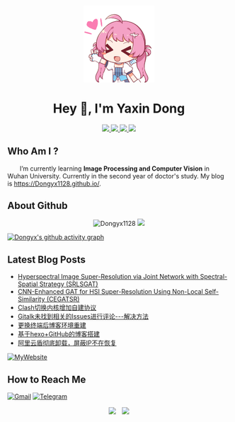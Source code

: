 <div align="center">
    <img width="160" src="/icon.png" alt="logo">

# Hey 👋, I'm Yaxin Dong

</div>

<p align="center">
    <a title="Github Total Stars" target="_blank" href="https://github.com/Dongyx1128">
        <img src="https://img.shields.io/github/stars/Dongyx1128?style=for-the-badge&logo=github&label=Total%20Stars&color=brightgreen" />
    </a>
    <a title="Github Followers" target="_blank" href="https://github.com/Dongyx1128">
        <img src="https://img.shields.io/github/followers/Dongyx1128?style=for-the-badge&logo=github&label=Total%20Followers&color=blue" />
    </a>
    <a title="Github Visitors" target="_blank" href="https://github.com/Dongyx1128">
        <img src="https://komarev.com/ghpvc/?username=Dongyx1128&style=for-the-badge&logo=github&label=Total%20Views&color=FF6699" />
    </a>
    <a title="My Blog Site" target="_blank" href="https://Dongyx1128.github.io/">
        <img src="https://img.shields.io/badge/Blog-Dongyx1128.github.io-orange?style=for-the-badge&" />
    </a>
</p>

## Who Am I ?

&emsp;&emsp;I’m currently learning **Image Processing and Computer Vision** in Wuhan University. Currently in the second year of doctor's study. My blog is https://Dongyx1128.github.io/.

## About Github

<!-- GitHub数据统计 -->

<div align="center">
  <img width="425" src="https://github-readme-stats.vercel.app/api?username=Dongyx1128&show_icons=true&hide_title=false&locale=en&theme=buefy&count_private=true&include_all_commits=true" alt="Dongyx1128" />
  <img width="380" src="https://github-readme-stats.vercel.app/api/top-langs/?username=Dongyx1128&hide_title=false&hide_border=false&layout=compact&langs_count=6&theme=buefy" />
</div>

[![Dongyx's github activity graph](https://github-readme-activity-graph.vercel.app/graph?username=Dongyx1128&theme=minimal&area=true&hide_border=true)](https://github.com/ashutosh00710/github-readme-activity-graph)

## Latest Blog Posts

<!-- BLOG-POST-LIST:START -->
- [Hyperspectral Image Super-Resolution via Joint Network with Spectral-Spatial Strategy (SRLSGAT)](https://10181128.xyz/2025/07/21/SRLSGAT/)
- [CNN-Enhanced GAT for HSI Super-Resolution Using Non-Local Self-Similarity (CEGATSR)](https://10181128.xyz/2022/07/22/CEGATSR/)
- [Clash切换内核增加自建协议](https://10181128.xyz/2023/02/22/Clash%E5%88%87%E6%8D%A2%E5%86%85%E6%A0%B8%EF%BC%8C%E5%A2%9E%E5%8A%A0%E5%A4%9A%E7%A7%8D%E8%87%AA%E5%BB%BA%E5%8D%8F%E8%AE%AE/)
- [Gitalk未找到相关的Issues进行评论---解决方法](https://10181128.xyz/2022/05/07/gitalk/)
- [更换终端后博客环境重建](https://10181128.xyz/2022/05/07/%E6%9B%B4%E6%8D%A2%E7%BB%88%E7%AB%AF%E5%90%8E%E5%8D%9A%E5%AE%A2%E7%8E%AF%E5%A2%83%E9%87%8D%E5%BB%BA/)
- [基于hexo+GitHub的博客搭建](https://10181128.xyz/2020/10/06/%E5%8D%9A%E5%AE%A2%E6%90%AD%E5%BB%BA%E4%B8%8E%E7%BC%96%E8%BE%91/)
- [阿里云盾彻底卸载，屏蔽IP不在恢复](https://10181128.xyz/2020/10/06/%E9%98%BF%E9%87%8C%E4%BA%91%E7%9B%BE%E5%BD%BB%E5%BA%95%E5%8D%B8%E8%BD%BD%EF%BC%8C%E5%B1%8F%E8%94%BDIP%E4%B8%8D%E5%86%8D%E6%81%A2%E5%A4%8D/)
<!-- BLOG-POST-LIST:END -->
[![MyWebsite](https://img.shields.io/badge/website-6d6875?style=for-the-badge&logo=About.me&logoColor=white)](https://10181128.xyz/)

## How to Reach Me

[![Gmail](https://img.shields.io/badge/Gmail-D14836?style=for-the-badge&logo=gmail&logoColor=white)](mailto:dyx10181128@gmail.com)
[![Telegram](https://img.shields.io/badge/Telegram-2CA5E0?style=for-the-badge&logo=telegram&logoColor=white)](https://t.me/dyx1128)

<p align="center">
    <img align="center" src="https://img.shields.io/badge/Made%20with-Markdown-pink?style=flat-square" />&emsp;<img align="center" src="https://img.shields.io/badge/Ask%20me-Anything-769FCD?style=flat-square" />
</p>
